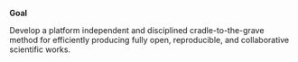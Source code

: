 **Goal**

Develop a platform independent and disciplined cradle-to-the-grave
method for efficiently producing fully open, reproducible, and
collaborative scientific works.
